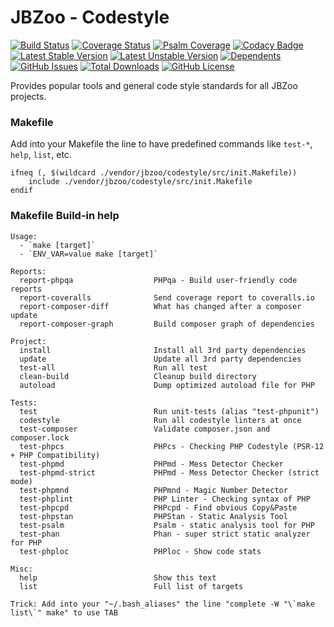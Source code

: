 # JBZoo - Codestyle
 
[![Build Status](https://travis-ci.org/JBZoo/Codestyle.svg?branch=master)](https://travis-ci.org/JBZoo/Codestyle)    [![Coverage Status](https://coveralls.io/repos/JBZoo/Codestyle/badge.svg)](https://coveralls.io/github/JBZoo/Codestyle?branch=master)    [![Psalm Coverage](https://shepherd.dev/github/JBZoo/Codestyle/coverage.svg)](https://shepherd.dev/github/JBZoo/Codestyle)    [![Codacy Badge](https://app.codacy.com/project/badge/Grade/2da2dd592c1640d7b2a536a59dd728ad)](https://www.codacy.com/gh/JBZoo/Codestyle)    
[![Latest Stable Version](https://poser.pugx.org/JBZoo/Codestyle/v)](https://packagist.org/packages/JBZoo/Codestyle)    [![Latest Unstable Version](https://poser.pugx.org/JBZoo/Codestyle/v/unstable)](https://packagist.org/packages/JBZoo/Codestyle)    [![Dependents](https://poser.pugx.org/JBZoo/Codestyle/dependents)](https://packagist.org/packages/JBZoo/Codestyle/dependents?order_by=downloads)    [![GitHub Issues](https://img.shields.io/github/issues/JBZoo/Codestyle)](https://github.com/JBZoo/Codestyle/issues)    [![Total Downloads](https://poser.pugx.org/JBZoo/Codestyle/downloads)](https://packagist.org/packages/JBZoo/Codestyle/stats)    [![GitHub License](https://img.shields.io/github/license/JBZoo/Codestyle)](https://github.com/JBZoo/Codestyle/blob/master/LICENSE)


Provides popular tools and general code style standards for all JBZoo projects.

### Makefile

Add into your Makefile the line to have predefined commands like `test-*`, `help`, `list`, etc.
```shell
ifneq (, $(wildcard ./vendor/jbzoo/codestyle/src/init.Makefile))
    include ./vendor/jbzoo/codestyle/src/init.Makefile
endif
```

### Makefile Build-in help

```
Usage:
  - `make [target]`
  - `ENV_VAR=value make [target]`

Reports:
  report-phpqa                  PHPqa - Build user-friendly code reports
  report-coveralls              Send coverage report to coveralls.io
  report-composer-diff          What has changed after a composer update
  report-composer-graph         Build composer graph of dependencies
                                
Project:
  install                       Install all 3rd party dependencies
  update                        Update all 3rd party dependencies
  test-all                      Run all test
  clean-build                   Cleanup build directory
  autoload                      Dump optimized autoload file for PHP
                                
Tests:
  test                          Run unit-tests (alias "test-phpunit")
  codestyle                     Run all codestyle linters at once
  test-composer                 Validate composer.json and composer.lock
  test-phpcs                    PHPcs - Checking PHP Codestyle (PSR-12 + PHP Compatibility)
  test-phpmd                    PHPmd - Mess Detector Checker
  test-phpmd-strict             PHPmd - Mess Detector Checker (strict mode)
  test-phpmnd                   PHPmnd - Magic Number Detector
  test-phplint                  PHP Linter - Checking syntax of PHP
  test-phpcpd                   PHPcpd - Find obvious Copy&Paste
  test-phpstan                  PHPStan - Static Analysis Tool
  test-psalm                    Psalm - static analysis tool for PHP
  test-phan                     Phan - super strict static analyzer for PHP
  test-phploc                   PHPloc - Show code stats
                                
Misc:
  help                          Show this text
  list                          Full list of targets
                                
Trick: Add into your "~/.bash_aliases" the line "complete -W "\`make list\`" make" to use TAB
```
